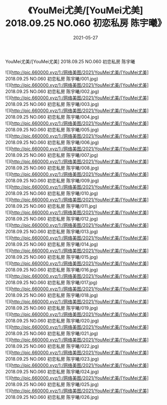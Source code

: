 ﻿---
layout: post
title:  《YouMei尤美/[YouMei尤美] 2018.09.25 NO.060 初恋私房 陈宇曦》
date:   2021-05-27
img: http://pic.660000.xyz/1:/网络美图/2021/YouMei尤美/[YouMei尤美] 2018.09.25 NO.060 初恋私房 陈宇曦/000.jpg
categories: [美女, 清纯, 唯美]
---

YouMei尤美/[YouMei尤美] 2018.09.25 NO.060 初恋私房 陈宇曦

 ![](http://pic.660000.xyz/1:/网络美图/2021/YouMei尤美/[YouMei尤美] 2018.09.25 NO.060 初恋私房 陈宇曦/001.jpg) <br>![](http://pic.660000.xyz/1:/网络美图/2021/YouMei尤美/[YouMei尤美] 2018.09.25 NO.060 初恋私房 陈宇曦/002.jpg) <br>![](http://pic.660000.xyz/1:/网络美图/2021/YouMei尤美/[YouMei尤美] 2018.09.25 NO.060 初恋私房 陈宇曦/003.jpg) <br>![](http://pic.660000.xyz/1:/网络美图/2021/YouMei尤美/[YouMei尤美] 2018.09.25 NO.060 初恋私房 陈宇曦/004.jpg) <br>![](http://pic.660000.xyz/1:/网络美图/2021/YouMei尤美/[YouMei尤美] 2018.09.25 NO.060 初恋私房 陈宇曦/005.jpg) <br>![](http://pic.660000.xyz/1:/网络美图/2021/YouMei尤美/[YouMei尤美] 2018.09.25 NO.060 初恋私房 陈宇曦/006.jpg) <br>![](http://pic.660000.xyz/1:/网络美图/2021/YouMei尤美/[YouMei尤美] 2018.09.25 NO.060 初恋私房 陈宇曦/007.jpg) <br>![](http://pic.660000.xyz/1:/网络美图/2021/YouMei尤美/[YouMei尤美] 2018.09.25 NO.060 初恋私房 陈宇曦/008.jpg) <br>![](http://pic.660000.xyz/1:/网络美图/2021/YouMei尤美/[YouMei尤美] 2018.09.25 NO.060 初恋私房 陈宇曦/009.jpg) <br>![](http://pic.660000.xyz/1:/网络美图/2021/YouMei尤美/[YouMei尤美] 2018.09.25 NO.060 初恋私房 陈宇曦/010.jpg) <br>![](http://pic.660000.xyz/1:/网络美图/2021/YouMei尤美/[YouMei尤美] 2018.09.25 NO.060 初恋私房 陈宇曦/011.jpg) <br>![](http://pic.660000.xyz/1:/网络美图/2021/YouMei尤美/[YouMei尤美] 2018.09.25 NO.060 初恋私房 陈宇曦/012.jpg) <br>![](http://pic.660000.xyz/1:/网络美图/2021/YouMei尤美/[YouMei尤美] 2018.09.25 NO.060 初恋私房 陈宇曦/013.jpg) <br>![](http://pic.660000.xyz/1:/网络美图/2021/YouMei尤美/[YouMei尤美] 2018.09.25 NO.060 初恋私房 陈宇曦/014.jpg) <br>![](http://pic.660000.xyz/1:/网络美图/2021/YouMei尤美/[YouMei尤美] 2018.09.25 NO.060 初恋私房 陈宇曦/015.jpg) <br>![](http://pic.660000.xyz/1:/网络美图/2021/YouMei尤美/[YouMei尤美] 2018.09.25 NO.060 初恋私房 陈宇曦/016.jpg) <br>![](http://pic.660000.xyz/1:/网络美图/2021/YouMei尤美/[YouMei尤美] 2018.09.25 NO.060 初恋私房 陈宇曦/017.jpg) <br>![](http://pic.660000.xyz/1:/网络美图/2021/YouMei尤美/[YouMei尤美] 2018.09.25 NO.060 初恋私房 陈宇曦/018.jpg) <br>![](http://pic.660000.xyz/1:/网络美图/2021/YouMei尤美/[YouMei尤美] 2018.09.25 NO.060 初恋私房 陈宇曦/019.jpg) <br>![](http://pic.660000.xyz/1:/网络美图/2021/YouMei尤美/[YouMei尤美] 2018.09.25 NO.060 初恋私房 陈宇曦/020.jpg) <br>![](http://pic.660000.xyz/1:/网络美图/2021/YouMei尤美/[YouMei尤美] 2018.09.25 NO.060 初恋私房 陈宇曦/021.jpg) <br>![](http://pic.660000.xyz/1:/网络美图/2021/YouMei尤美/[YouMei尤美] 2018.09.25 NO.060 初恋私房 陈宇曦/022.jpg) <br>![](http://pic.660000.xyz/1:/网络美图/2021/YouMei尤美/[YouMei尤美] 2018.09.25 NO.060 初恋私房 陈宇曦/023.jpg) <br>![](http://pic.660000.xyz/1:/网络美图/2021/YouMei尤美/[YouMei尤美] 2018.09.25 NO.060 初恋私房 陈宇曦/024.jpg) <br>![](http://pic.660000.xyz/1:/网络美图/2021/YouMei尤美/[YouMei尤美] 2018.09.25 NO.060 初恋私房 陈宇曦/025.jpg) <br>![](http://pic.660000.xyz/1:/网络美图/2021/YouMei尤美/[YouMei尤美] 2018.09.25 NO.060 初恋私房 陈宇曦/026.jpg) <br>
